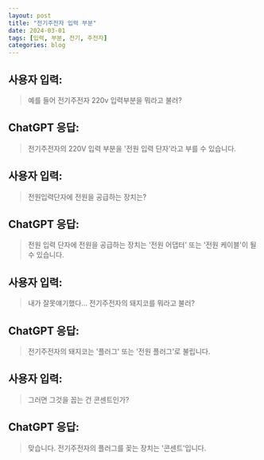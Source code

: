 ```yaml
---
layout: post
title: "전기주전자 입력 부분"
date: 2024-03-01
tags: [입력, 부분, 전기, 주전자]
categories: blog
---
```


## 사용자 입력:
> 예를 들어 전기주전자 220v 입력부분을 뭐라고 불러?

## ChatGPT 응답:
> 전기주전자의 220V 입력 부분을 '전원 입력 단자'라고 부를 수 있습니다.

## 사용자 입력:
> 전원입력단자에 전원을 공급하는 장치는?

## ChatGPT 응답:
> 전원 입력 단자에 전원을 공급하는 장치는 '전원 어댑터' 또는 '전원 케이블'이 될 수 있습니다.

## 사용자 입력:
> 내가 잘못얘기했다… 전기주전자의 돼지코를 뭐라고 불러?

## ChatGPT 응답:
> 전기주전자의 돼지코는 '플러그' 또는 '전원 플러그'로 불립니다.

## 사용자 입력:
> 그러면 그것을 꼽는 건 콘센트인가?

## ChatGPT 응답:
> 맞습니다. 전기주전자의 플러그를 꽂는 장치는 '콘센트'입니다.

